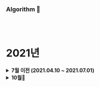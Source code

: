 ### Algorithm 📘


<br />
<br />

# 2021년
<details markdown="1">
<summary><strong> 7월 이전 (2021.04.10 ~ 2021.07.01)</strong></summary>
<br>

4월부터 7월까지 [GitBook](https://app.gitbook.com/@juhwan-dev/s/til/til)에 알고리즘 공부한 내용을 업로드하였습니다.

</details>




<details markdown="1">
<summary><strong> 10월🍂 </strong></summary>
<br>
<br>


|     날짜     |                             내용                             |                        관련글·정리글                         |
| :----------: | :----------------------------------------------------------: | :----------------------------------------------------------: |
| **10/26(화)**  | 프로그래머스 [거리두기 확인하기](https://bit.ly/3nN7Huz)([풀이](https://bit.ly/3bcuWIp))<br/>프로그래머스 [뉴스 클러스터링](https://bit.ly/3pJU3eh)([풀이](https://bit.ly/3pB9WU8)) |                                                              |                                                      |
| **10/27(수)** |  |                                                              |
| **10/28(목)**  |                                                              |                                                              |
| **10/29(금)**  |  |  |
| **10/30(토)**  |  |  |
| **10/31(일)**  |  |                                                              |                                                      |

<br>

</details>
